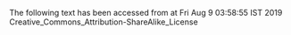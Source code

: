 The following text has been accessed from at Fri Aug 9 03:58:55 IST 2019
Creative_Commons_Attribution-ShareAlike_License
